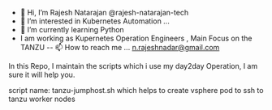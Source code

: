 - 👋 Hi, I’m  Rajesh Natarajan @rajesh-natarajan-tech
- 👀 I’m interested in Kubernetes  Automation ...
- 🌱 I’m currently learning Python
-  I am working as Kupernetes Operation Engineers , Main Focus on the TANZU
-- 📫 How to reach me ... n.rajeshnadar@gmail.com

In this Repo, I maintain the scripts which i use my day2day Operation, I am sure it will help you.
<!---
rajesh-natarajan-tech/rajesh-natarajan-tech is a ✨ special ✨ repository because its `README.md` (this file) appears on your GitHub profile.
You can click the Preview link to take a look at your changes.
--->


script name: tanzu-jumphost.sh
which helps to create vsphere pod to ssh to tanzu worker nodes
